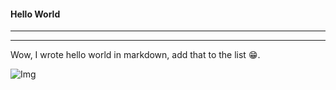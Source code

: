 #### Hello World
----------
----------


Wow, I wrote hello world in markdown, add that to the list 😁.

![Img]() 
